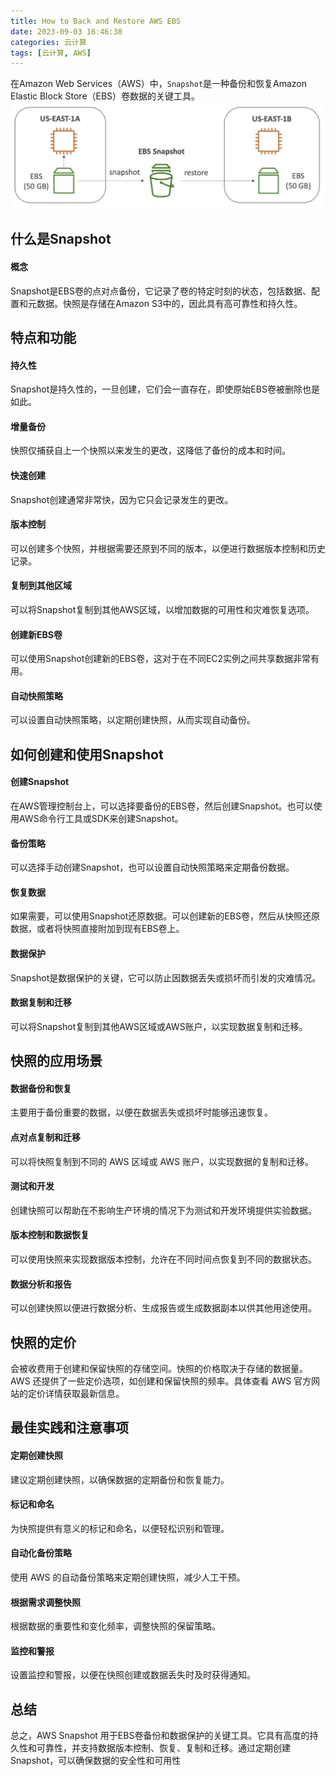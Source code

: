 ```yaml
---
title: How to Back and Restore AWS EBS
date: 2023-09-03 16:46:38
categories: 云计算
tags: [云计算, AWS]
---
```


在Amazon Web Services（AWS）中，`Snapshot`是一种备份和恢复Amazon Elastic Block Store（EBS）卷数据的关键工具。
![AWS EBS Snapshot](/assets/images/aws/aws-ebs-snapshot.webp)
## 什么是Snapshot

#### 概念
Snapshot是EBS卷的点对点备份，它记录了卷的特定时刻的状态，包括数据、配置和元数据。快照是存储在Amazon S3中的，因此具有高可靠性和持久性。

## 特点和功能

#### 持久性
Snapshot是持久性的，一旦创建，它们会一直存在，即使原始EBS卷被删除也是如此。

#### 增量备份
快照仅捕获自上一个快照以来发生的更改，这降低了备份的成本和时间。

#### 快速创建
Snapshot创建通常非常快，因为它只会记录发生的更改。

#### 版本控制
可以创建多个快照，并根据需要还原到不同的版本，以便进行数据版本控制和历史记录。

#### 复制到其他区域
可以将Snapshot复制到其他AWS区域，以增加数据的可用性和灾难恢复选项。

#### 创建新EBS卷
可以使用Snapshot创建新的EBS卷，这对于在不同EC2实例之间共享数据非常有用。

#### 自动快照策略
可以设置自动快照策略，以定期创建快照，从而实现自动备份。

## 如何创建和使用Snapshot

#### 创建Snapshot
在AWS管理控制台上，可以选择要备份的EBS卷，然后创建Snapshot。也可以使用AWS命令行工具或SDK来创建Snapshot。

#### 备份策略
可以选择手动创建Snapshot，也可以设置自动快照策略来定期备份数据。

#### 恢复数据
如果需要，可以使用Snapshot还原数据。可以创建新的EBS卷，然后从快照还原数据，或者将快照直接附加到现有EBS卷上。

#### 数据保护
Snapshot是数据保护的关键，它可以防止因数据丢失或损坏而引发的灾难情况。

#### 数据复制和迁移
可以将Snapshot复制到其他AWS区域或AWS账户，以实现数据复制和迁移。

## 快照的应用场景

#### 数据备份和恢复
主要用于备份重要的数据，以便在数据丢失或损坏时能够迅速恢复。

#### 点对点复制和迁移
可以将快照复制到不同的 AWS 区域或 AWS 账户，以实现数据的复制和迁移。

#### 测试和开发
创建快照可以帮助在不影响生产环境的情况下为测试和开发环境提供实验数据。

#### 版本控制和数据恢复
可以使用快照来实现数据版本控制，允许在不同时间点恢复到不同的数据状态。

#### 数据分析和报告
可以创建快照以便进行数据分析、生成报告或生成数据副本以供其他用途使用。

## 快照的定价

会被收费用于创建和保留快照的存储空间。快照的价格取决于存储的数据量。AWS 还提供了一些定价选项，如创建和保留快照的频率。具体查看 AWS 官方网站的定价详情获取最新信息。

## 最佳实践和注意事项

#### 定期创建快照
建议定期创建快照，以确保数据的定期备份和恢复能力。

#### 标记和命名
为快照提供有意义的标记和命名，以便轻松识别和管理。

#### 自动化备份策略
使用 AWS 的自动备份策略来定期创建快照，减少人工干预。

#### 根据需求调整快照
根据数据的重要性和变化频率，调整快照的保留策略。

#### 监控和警报
设置监控和警报，以便在快照创建或数据丢失时及时获得通知。

## 总结
总之，AWS Snapshot 用于EBS卷备份和数据保护的关键工具。它具有高度的持久性和可靠性，并支持数据版本控制、恢复、复制和迁移。通过定期创建Snapshot，可以确保数据的安全性和可用性
